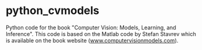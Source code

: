 python_cvmodels
===============

Python code for the book "Computer Vision:  Models, Learning, and Inference".
This code is based on the Matlab code by Stefan Stavrev which is available on 
the book website (www.computervisionmodels.com).

